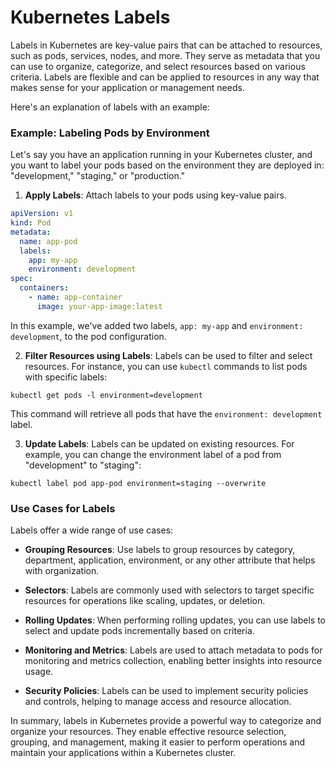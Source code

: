 # Kubernetes Labels

Labels in Kubernetes are key-value pairs that can be attached to resources, such as pods, services, nodes, and more. They serve as metadata that you can use to organize, categorize, and select resources based on various criteria. Labels are flexible and can be applied to resources in any way that makes sense for your application or management needs.

Here's an explanation of labels with an example:

### Example: Labeling Pods by Environment

Let's say you have an application running in your Kubernetes cluster, and you want to label your pods based on the environment they are deployed in: "development," "staging," or "production."

1. **Apply Labels**: Attach labels to your pods using key-value pairs.

```yaml
apiVersion: v1
kind: Pod
metadata:
  name: app-pod
  labels:
    app: my-app
    environment: development
spec:
  containers:
    - name: app-container
      image: your-app-image:latest
```

In this example, we've added two labels, `app: my-app` and `environment: development`, to the pod configuration.

2. **Filter Resources using Labels**: Labels can be used to filter and select resources. For instance, you can use `kubectl` commands to list pods with specific labels:

```shell
kubectl get pods -l environment=development
```

This command will retrieve all pods that have the `environment: development` label.

3. **Update Labels**: Labels can be updated on existing resources. For example, you can change the environment label of a pod from "development" to "staging":

```shell
kubectl label pod app-pod environment=staging --overwrite
```

### Use Cases for Labels

Labels offer a wide range of use cases:

- **Grouping Resources**: Use labels to group resources by category, department, application, environment, or any other attribute that helps with organization.

- **Selectors**: Labels are commonly used with selectors to target specific resources for operations like scaling, updates, or deletion.

- **Rolling Updates**: When performing rolling updates, you can use labels to select and update pods incrementally based on criteria.

- **Monitoring and Metrics**: Labels are used to attach metadata to pods for monitoring and metrics collection, enabling better insights into resource usage.

- **Security Policies**: Labels can be used to implement security policies and controls, helping to manage access and resource allocation.

In summary, labels in Kubernetes provide a powerful way to categorize and organize your resources. They enable effective resource selection, grouping, and management, making it easier to perform operations and maintain your applications within a Kubernetes cluster.
